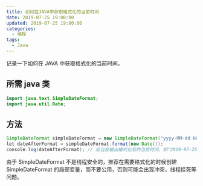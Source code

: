 ```yaml
---
title: 如何在JAVA中获取格式化的当前时间
date: 2019-07-25 19:00:00
updated: 2019-07-25 19:00:00
categories:
  - 编程
tags:
  - Java
---
```


记录一下如何在 JAVA 中获取格式化的当前时间。

<!--more-->

## 所需 java 类

```java
import java.text.SimpleDateFormat;
import java.util.Date;
```

## 方法

```java
SimpleDateFormat simpleDateFormat = new SimpleDateFormat("yyyy-MM-dd HH:mm:ss");
let dateAfterFormat = simpleDateFormat.format(new Date());
console.log(dateAfterFormat); // 应当会输出格式化后的当前时间，如"2019-07-25 16:17:30"
```

由于 SimpleDateFormat 不是线程安全的，推荐在需要格式化的时候创建 SimpleDateFormat 的局部变量，而不要公用，否则可能会出现冲突，线程挂死等问题。
